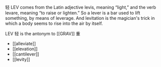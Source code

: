 轻
LEV comes from the Latin adjective levis, meaning “light,” and the verb levare, meaning “to raise or lighten.”  So  a  lever  is  a  bar  used  to  lift  something,  by  means  of  leverage.  And  levitation  is  the magician's trick in which a body seems to rise into the air by itself.

LEV 轻 is the antonym to [[GRAV]] 重

- [[alleviate]] 
- [[elevation]] 
- [[cantilever]] 
- [[levity]] 
